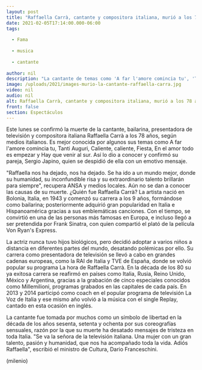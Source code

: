 ```yaml
---
layout: post
title: "Raffaella Carrà, cantante y compositora italiana, murió a los 78 años"
date: 2021-02-05T17:14:00.000-06:00
tags:
  
  - Fama
  
  - musica
  
  - cantante
  
author: nil
description: "La cantante de temas como 'A far l'amore comincia tu', 'Tanti Auguri o Caliente', caliente, 'Raffaella Carrà', murió a los 78 años. "
image: /uploads/2021/images-murio-la-cantante-raffaella-carra.jpg
video: nil
audio: nil
alt: Raffaella Carrà, cantante y compositora italiana, murió a los 78 años
front: false
section: Espectáculos
---
```


Este lunes se confirmó la muerte de la cantante, bailarina, presentadora de televisión y compositora italiana Raffaella Carrà a los 78 años, según medios italianos. Es mejor conocida por algunos sus temas como A far l'amore comincia tu, Tanti Auguri, Caliente, caliente, Fiesta, En el amor todo es empezar y Hay que venir al sur. Así lo dio a conocer y confirmó su pareja, Sergio Japino, quien se despidió de ella con un emotivo mensaje. 

"Raffaella nos ha dejado, nos ha dejado. Se ha ido a un mundo mejor, donde su humanidad, su inconfundible risa y su extraordinario talento brillarán para siempre", recupera ANSA y medios locales. 
Aún no se dan a conocer las causas de su muerte. 
¿Quién fue Raffaella Carrà? La artista nació en Bolonia, Italia, en 1943 y comenzó su carrera a los 9 años, formándose como bailarina; posteriormente adquirió gran popularidad en Italia e Hispanoamérica gracias a sus emblemáticas canciones. Con el tiempo, se convirtió en una de las personas más famosas en Europa, e incluso llegó a ser pretendida por Frank Sinatra, con quien compartió el plató de la película Von Ryan's Express. 

La actriz nunca tuvo hijos biológicos, pero decidió adoptar a varios niños a distancia en diferentes partes del mundo, desatando polémicas por ello. Su carrera como presentadora de televisión se llevó a cabo en grandes cadenas europeas, como la RAI de Italia y TVE de España, donde se volvió popular su programa La hora de Raffaella Carrà. En la década de los 80 su ya exitosa carrera se reafirmó en países como Italia, Rusia, Reino Unido, México y Argentina, gracias a la grabación de cinco especiales conocidos como Millemilioni, programas grabados en las capitales de cada país. En 2013 y 2014 participó como coach en el popular programa de televisión La Voz de Italia y ese mismo año volvió a la música con el single Replay, cantado en esta ocasión en inglés.

La cantante fue tomada por muchos como un símbolo de libertad en la década de los años sesenta, setenta y ochenta por sus coreografías sensuales, razón por la que su muerte ha desatado mensajes de tristeza en toda Italia. "Se va la señora de la televisión italiana. Una mujer con un gran talento, pasión y humanidad, que nos ha acompañado toda la vida. Adiós Raffaella", escribió el ministro de Cultura, Dario Franceschini.

(milenio)
